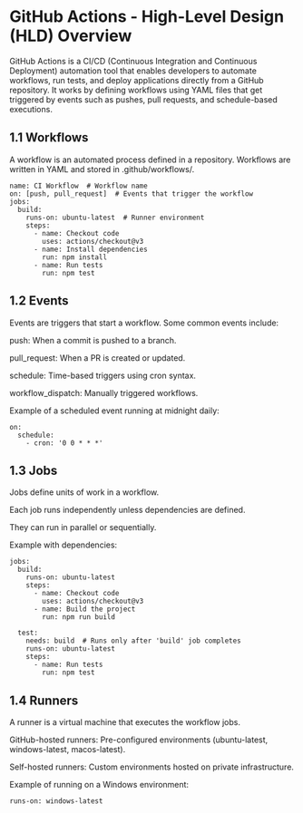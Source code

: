 # GitHub Actions - High-Level Design (HLD) Overview
GitHub Actions is a CI/CD (Continuous Integration and Continuous Deployment) automation tool that enables developers to automate workflows, run tests, and deploy applications directly from a GitHub repository. It works by defining workflows using YAML files that get triggered by events such as pushes, pull requests, and schedule-based executions.

## 1.1 Workflows
A workflow is an automated process defined in a repository. Workflows are written in YAML and stored in .github/workflows/.
```
name: CI Workflow  # Workflow name
on: [push, pull_request]  # Events that trigger the workflow
jobs:
  build:
    runs-on: ubuntu-latest  # Runner environment
    steps:
      - name: Checkout code
        uses: actions/checkout@v3
      - name: Install dependencies
        run: npm install
      - name: Run tests
        run: npm test
```

## 1.2 Events
Events are triggers that start a workflow. Some common events include:

push: When a commit is pushed to a branch.

pull_request: When a PR is created or updated.

schedule: Time-based triggers using cron syntax.

workflow_dispatch: Manually triggered workflows.

Example of a scheduled event running at midnight daily:
```
on:
  schedule:
    - cron: '0 0 * * *'

```
## 1.3 Jobs
Jobs define units of work in a workflow.

Each job runs independently unless dependencies are defined.

They can run in parallel or sequentially.

Example with dependencies:
```
jobs:
  build:
    runs-on: ubuntu-latest
    steps:
      - name: Checkout code
        uses: actions/checkout@v3
      - name: Build the project
        run: npm run build

  test:
    needs: build  # Runs only after 'build' job completes
    runs-on: ubuntu-latest
    steps:
      - name: Run tests
        run: npm test

```

## 1.4 Runners
A runner is a virtual machine that executes the workflow jobs.

GitHub-hosted runners: Pre-configured environments (ubuntu-latest, windows-latest, macos-latest).

Self-hosted runners: Custom environments hosted on private infrastructure.

Example of running on a Windows environment:
```
runs-on: windows-latest

```